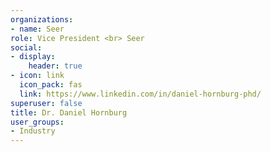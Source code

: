 ```yaml
---
organizations:
- name: Seer
role: Vice President <br> Seer
social:
- display:
    header: true
- icon: link
  icon_pack: fas
  link: https://www.linkedin.com/in/daniel-hornburg-phd/
superuser: false
title: Dr. Daniel Hornburg
user_groups:
- Industry
---
```





